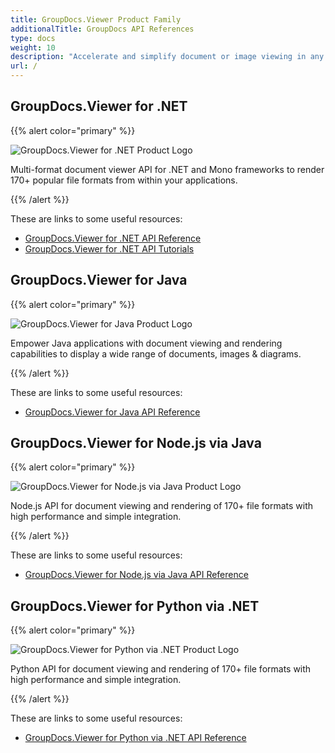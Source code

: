 ```yaml
---
title: GroupDocs.Viewer Product Family
additionalTitle: GroupDocs API References
type: docs
weight: 10
description: "Accelerate and simplify document or image viewing in any cross platform application with our native GroupDocs.Viewer APIs for .NET and Java"
url: /
---
```


## GroupDocs.Viewer for .NET

{{% alert color="primary" %}} 

![GroupDocs.Viewer for .NET Product Logo](gdocs_net.png)

Multi-format document viewer API for .NET and Mono frameworks to render 170+ popular file formats from within your applications.

{{% /alert %}} 

These are links to some useful resources:

- [GroupDocs.Viewer for .NET API Reference](/viewer/net/)
- [GroupDocs.Viewer for .NET API Tutorials](/tutorials/viewer/net/)


## GroupDocs.Viewer for Java

{{% alert color="primary" %}}

![GroupDocs.Viewer for Java Product Logo](gdocs_java.png)

Empower Java applications with document viewing and rendering capabilities to display a wide range of documents, images & diagrams.

{{% /alert %}}

These are links to some useful resources:

- [GroupDocs.Viewer for Java API Reference](/viewer/java/)


## GroupDocs.Viewer for Node.js via Java

{{% alert color="primary" %}}

![GroupDocs.Viewer for Node.js via Java Product Logo](gdocs_nodejs.png)

Node.js API for document viewing and rendering of 170+ file formats with high performance and simple integration.

{{% /alert %}}

These are links to some useful resources:

- [GroupDocs.Viewer for Node.js via Java API Reference](/viewer/nodejs-java/)

## GroupDocs.Viewer for Python via .NET

{{% alert color="primary" %}}

![GroupDocs.Viewer for Python via .NET Product Logo](gdocs_nodejs.png)

Python API for document viewing and rendering of 170+ file formats with high performance and simple integration.

{{% /alert %}}

These are links to some useful resources:

- [GroupDocs.Viewer for Python via .NET API Reference](/viewer/python-net/)